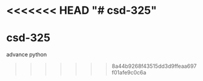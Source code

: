 <<<<<<< HEAD
"# csd-325" 
=======
# csd-325
advance python
>>>>>>> 8a44b9268f43515dd3d9ffeaa697f01afe9c0c6a
